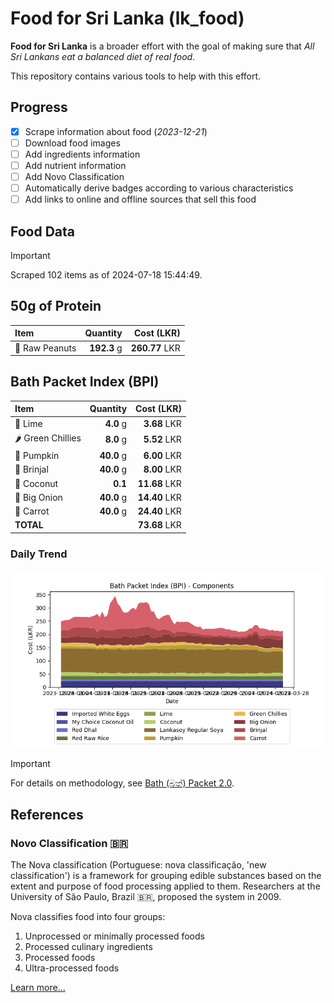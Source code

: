 # Food for Sri Lanka (lk_food)

**Food for Sri Lanka** is a broader effort with the goal of making sure that *All Sri Lankans eat a balanced diet of real food*.

This repository contains various tools to help with this effort.

## Progress

* [X] Scrape information about food (*2023-12-21*)
* [ ] Download food images
* [ ] Add ingredients information
* [ ] Add nutrient information
* [ ] Add Novo Classification
* [ ] Automatically derive badges according to various characteristics
* [ ] Add links to online and offline sources that sell this food

## Food Data

> [!IMPORTANT]
> Scraped 102 items as of 2024-07-18 15:44:49.

## 50g of Protein

<div id="table_protein">

Item | Quantity | Cost (LKR)
:--- | ---: | ---:
🥜 Raw Peanuts | **192.3** g | **260.77** LKR

</div>

## Bath Packet Index (BPI)

<div id="table_bp">

Item | Quantity | Cost (LKR)
:--- | ---: | ---:
🍋 Lime | **4.0** g | **3.68** LKR
🌶️ Green Chillies | **8.0** g | **5.52** LKR
🎃 Pumpkin | **40.0** g | **6.00** LKR
🍆 Brinjal | **40.0** g | **8.00** LKR
🥥 Coconut | **0.1**  | **11.68** LKR
🧅 Big Onion | **40.0** g | **14.40** LKR
🥕 Carrot | **40.0** g | **24.40** LKR
**TOTAL** |   | **73.68** LKR

</div>

### Daily Trend

![BPI](images/bpi.png)

> [!IMPORTANT]
> For details on methodology, see [Bath (බත්) Packet 2.0](https://medium.com/on-economics/bath-%E0%B6%B6%E0%B6%AD%E0%B7%8A-packet-2-0-f3e999c54bf5).

## References

### Novo Classification 🇧🇷

The Nova classification (Portuguese: nova classificação, 'new classification') is a framework for grouping edible substances based on the extent and purpose of food processing applied to them. Researchers at the University of São Paulo, Brazil 🇧🇷, proposed the system in 2009.

Nova classifies food into four groups:

1. Unprocessed or minimally processed foods
2. Processed culinary ingredients
3. Processed foods
4. Ultra-processed foods

[Learn more...](https://en.wikipedia.org/wiki/Nova_classification)
